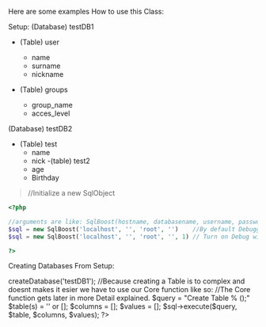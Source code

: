Here are some examples How to use this Class:

Setup:
(Database) testDB1
- (Table) user
  - name
  - surname
  - nickname
  
- (Table) groups
  - group_name
  - acces_level
  
(Database) testDB2
- (Table) test
  - name
  - nick
-(table) test2
  - age
  - Birthday

>//Initialize a new SqlObject
```PHP
<?php

//arguments are like: SqlBoost(hostname, databasename, username, password, debugging)
$sql = new SqlBoost('localhost', '', 'root', '')    //By default Debugging is set to OFF
$sql = new SqlBoost('localhost', '', 'root', '', 1) // Turn on Debug with the Last argument: 1

?>
```

Creating Databases From Setup:

<?php
  $sql->createDatabase('testDB1');
  
  //Because creating a Table is to complex and doesnt makes it esier we have to use our Core function like so:
  //The Core function gets later in more Detail explained.
  
  $query = "Create Table % ();"
  $table(s) = '' or [];
  $columns = [];
  $values = [];
    
  $sql->execute($query, $table, $columns, $values);
  
  

?>
